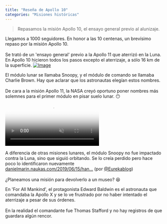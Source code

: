 ```yaml
---
title: "Reseña de Apollo 10"
categories: "Misiones históricas"
---
```

> Repasamos la misión Apollo 10, el ensayo general previo al alunizaje.

<div class="card-tweets" dir="auto">
    <p>Llegamos a 1000 seguidores. En honor a las 10 centenas, un brevísimo repaso por la misión Apollo 10. <br />
<br />
Se trató de un 'ensayo general' previo a la Apollo 11 que aterrizó en la Luna. En Apollo 10 hicieron todos los pasos excepto el aterrizaje, a sólo 16 km de la superficie. <span class="entity-image"><a href="https://pbs.twimg.com/media/Ehj9ytEXYAgNsrW.png" target="_blank"><img alt="Image" src="https://pbs.twimg.com/media/Ehj9ytEXYAgNsrW.png" data-src="https://pbs.twimg.com/media/Ehj9ytEXYAgNsrW.png"></a></span></p>
    <p>El módulo lunar se llamaba Snoopy, y el módulo de comando se llamaba Charlie Brown. Hay que aclarar que los astronautas elegían estos nombres.<br />
<br />
De cara a la misión Apollo 11, la NASA creyó oportuno poner nombres más solemnes para el primer módulo en pisar suelo lunar. 😶 <span class="entity-video-gif"><video autoplay muted loop controls poster="https://pbs.twimg.com/tweet_video_thumb/EhkAVCzWsAEkAdJ.jpg"><source src="https://video.twimg.com/tweet_video/EhkAVCzWsAEkAdJ.mp4" type="video/mp4"><img alt=" " src="https://pbs.twimg.com/tweet_video_thumb/EhkAVCzWsAEkAdJ.jpg"></video></span></p>
    <p>A diferencia de otras misiones lunares, el módulo Snoopy no fue impactado contra la Luna, sino que siguió orbitando. Se lo creía perdido pero hace poco lo identificaron nuevamente <a class="entity-url" data-preview="true" href="https://danielmarin.naukas.com/2019/06/15/han-encontrado-el-modulo-lunar-snoopy-del-apolo-10/">danielmarin.naukas.com/2019/06/15/han…</a> (por <a class="entity-mention" href="https://twitter.com/Eurekablog">@Eurekablog</a>)<br />
<br />
¿Planeamos una misión para devolverlo a un museo? 😆</p>
    <p>En 'For All Mankind', el protagonista Edward Baldwin es el astronauta que comandaba la Apollo X y se lo ve frustrado por no haber intentado el aterrizaje a pesar de sus órdenes.<br />
<br />
En la realidad el comandante fue Thomas Stafford y no hay registros de que guardara algún rencor.</p>
</div>

